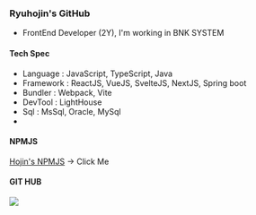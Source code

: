 ### Ryuhojin's GitHub 

- FrontEnd Developer (2Y), I'm working in BNK SYSTEM

#### Tech Spec
- Language : JavaScript, TypeScript, Java
- Framework : ReactJS, VueJS, SvelteJS, NextJS, Spring boot
- Bundler : Webpack, Vite
- DevTool : LightHouse
- Sql : MsSql, Oracle, MySql
- 
#### NPMJS
[Hojin's NPMJS](https://www.npmjs.com/~ryuhojin) -> Click Me

#### GIT HUB
![](https://github-readme-stats.vercel.app/api?username=ryuhojin&theme=dracula)
